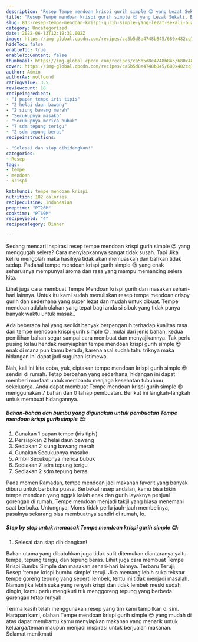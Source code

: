 ```yaml
---
description: "Resep Tempe mendoan krispi gurih simple 😍 yang Lezat Sekali, Buat Buka Puasa Lezat"
title: "Resep Tempe mendoan krispi gurih simple 😍 yang Lezat Sekali, Buat Buka Puasa Lezat"
slug: 813-resep-tempe-mendoan-krispi-gurih-simple-yang-lezat-sekali-buat-buka-puasa-lezat
category: Uncategorized
date: 2022-06-13T12:19:31.002Z
image: https://img-global.cpcdn.com/recipes/ca5b5d8e4748b845/680x482cq70/tempe-mendoan-krispi-gurih-simple-foto-resep-utama.jpg
hideToc: false
enableToc: true
enableTocContent: false
thumbnail: https://img-global.cpcdn.com/recipes/ca5b5d8e4748b845/680x482cq70/tempe-mendoan-krispi-gurih-simple-foto-resep-utama.jpg
cover: https://img-global.cpcdn.com/recipes/ca5b5d8e4748b845/680x482cq70/tempe-mendoan-krispi-gurih-simple-foto-resep-utama.jpg
author: Admin
authorAv: notfound
ratingvalue: 3.5
reviewcount: 18
recipeingredient:
- "1 papan tempe iris tipis"
- "2 helai daun bawang"
- "2 siung bawang merah"
- "Secukupnya masako"
- "Secukupnya merica bubuk"
- "7 sdm tepung terigu"
- "2 sdm tepung beras"
recipeinstructions:

- "Selesai dan siap dihidangkan!"
categories:
- Resep
tags:
- tempe
- mendoan
- krispi

katakunci: tempe mendoan krispi 
nutrition: 182 calories
recipecuisine: Indonesian
preptime: "PT26M"
cooktime: "PT60M"
recipeyield: "4"
recipecategory: Dinner

---
```



Sedang mencari inspirasi resep tempe mendoan krispi gurih simple 😍 yang menggugah selera? Cara menyiapkannya sangat tidak susah. Tapi Jika keliru mengolah maka hasilnya tidak akan memuaskan dan bahkan tidak sedap. Padahal tempe mendoan krispi gurih simple 😍 yang enak seharusnya mempunyai aroma dan rasa yang mampu memancing selera kita.


Lihat juga cara membuat Tempe Mendoan krispi gurih dan masakan sehari-hari lainnya. Untuk itu kami sudah menuliskan resep tempe mendoan crispy gurih dan sederhana yang super lezat dan mudah untuk dibuat. Tempe mendoan adalah olahan yang tepat bagi anda si sibuk yang tidak punya banyak waktu untuk masak..

Ada beberapa hal yang sedikit banyak berpengaruh terhadap kualitas rasa dari tempe mendoan krispi gurih simple 😍, mulai dari jenis bahan, kedua pemilihan bahan segar sampai cara membuat dan menyajikannya. Tak perlu pusing kalau hendak menyiapkan tempe mendoan krispi gurih simple 😍 enak di mana pun kamu berada, karena asal sudah tahu triknya maka hidangan ini dapat jadi suguhan istimewa.


Nah, kali ini kita coba, yuk, ciptakan tempe mendoan krispi gurih simple 😍 sendiri di rumah. Tetap berbahan yang sederhana, hidangan ini dapat memberi manfaat untuk membantu menjaga kesehatan tubuhmu sekeluarga. Anda dapat membuat Tempe mendoan krispi gurih simple 😍 menggunakan 7 bahan dan 0 tahap pembuatan. Berikut ini langkah-langkah untuk membuat hidangannya.

<!--inarticleads1-->

##### Bahan-bahan dan bumbu yang digunakan untuk pembuatan Tempe mendoan krispi gurih simple 😍:

1. Gunakan 1 papan tempe (iris tipis)
1. Persiapkan 2 helai daun bawang
1. Sediakan 2 siung bawang merah
1. Gunakan Secukupnya masako
1. Ambil Secukupnya merica bubuk
1. Sediakan 7 sdm tepung terigu
1. Sediakan 2 sdm tepung beras


Pada momen Ramadan, tempe mendoan jadi makanan favorit yang banyak diburu untuk berbuka puasa. Berbekal resep andalan, kamu bisa bikin tempe mendoan yang nggak kalah enak dan gurih layaknya penjual gorengan di rumah. Tempe mendoan menjadi takjil yang biasa menemani saat berbuka. Untungnya, Moms tidak perlu jauh-jauh membelinya, pasalnya sekarang bisa membuatnya sendiri di rumah, lo. 

<!--inarticleads2-->

##### Step by step untuk memasak Tempe mendoan krispi gurih simple 😍:


1. Selesai dan siap dihidangkan!

Bahan utama yang dibutuhkan juga tidak sulit ditemukan diantaranya yaitu tempe, tepung terigu, dan tepung beras. Lihat juga cara membuat Tempe Krispi Bumbu Simple dan masakan sehari-hari lainnya. Terbaru Teruji; Resep &#39;tempe krispi bumbu simple&#39; teruji. Jika memang lebih suka tekstur tempe goreng tepung yang seperti lembek, tentu ini tidak menjadi masalah. Namun jika lebih suka yang renyah krispi dan tidak lembek meski sudah dingin, kamu perlu mengikuti trik menggoreng tepung yang berbeda. gorengan tetap renyah. 

Terima kasih telah menggunakan resep yang tim kami tampilkan di sini. Harapan kami, olahan Tempe mendoan krispi gurih simple 😍 yang mudah di atas dapat membantu kamu menyiapkan makanan yang menarik untuk keluarga/teman maupun menjadi inspirasi untuk berjualan makanan. Selamat menikmati
